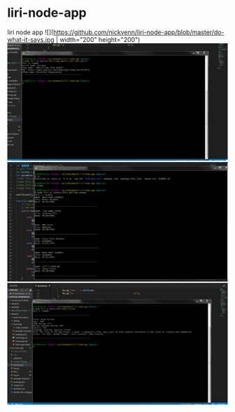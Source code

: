 # liri-node-app
liri node app
![](https://github.com/nickvenn/liri-node-app/blob/master/do-what-it-says.jpg | width="200" height="200")
![](https://github.com/nickvenn/liri-node-app/blob/master/Spotify-this-song.jpg)
![](https://github.com/nickvenn/liri-node-app/blob/master/concert-this.jpg)
![](https://github.com/nickvenn/liri-node-app/blob/master/movie-this.jpg)

